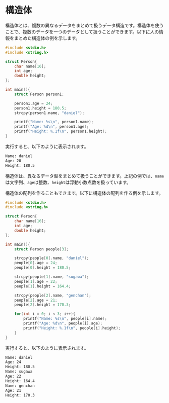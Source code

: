 # 構造体

構造体とは、複数の異なるデータをまとめて扱うデータ構造です。構造体を使うことで、複数のデータを一つのデータとして扱うことができます。以下に人の情報をまとめた構造体の例を示します。

```c
#include <stdio.h>
#include <string.h>

struct Person{
    char name[16];
    int age;
    double height;
};

int main(){
    struct Person person1;

    person1.age = 24;
    person1.height = 180.5;
    strcpy(person1.name, "daniel");

    printf("Name: %s\n", person1.name);
    printf("Age: %d\n", person1.age);
    printf("Height: %.1f\n", person1.height);
}
```

実行すると、以下のように表示されます。

```txt
Name: daniel
Age: 20
Height: 180.5
```

構造体は、異なるデータ型をまとめて扱うことができます。上記の例では、`name`は文字列、`age`は整数、`height`は浮動小数点数を扱っています。

構造体の配列を作ることもできます。以下に構造体の配列を作る例を示します。

```c
#include <stdio.h>
#include <string.h>

struct Person{
    char name[16];
    int age;
    double height;
};

int main(){
    struct Person people[3];

    strcpy(people[0].name, "daniel");
    people[0].age = 24;
    people[0].height = 180.5;

    strcpy(people[1].name, "sugawa");
    people[1].age = 22;
    people[1].height = 164.4;

    strcpy(people[2].name, "genchan");
    people[2].age = 21;
    people[2].height = 170.3;

    for(int i = 0; i < 3; i++){
        printf("Name: %s\n", people[i].name);
        printf("Age: %d\n", people[i].age);
        printf("Height: %.1f\n", people[i].height);
    }
}
```

実行すると、以下のように表示されます。

```txt
Name: daniel
Age: 24
Height: 180.5
Name: sugawa
Age: 22
Height: 164.4
Name: genchan
Age: 21
Height: 170.3
```
